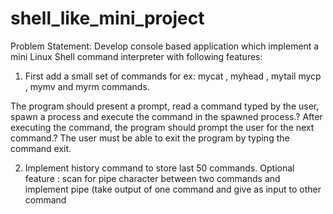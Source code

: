 # shell_like_mini_project

Problem Statement: Develop console based application which implement a mini Linux Shell command interpreter with following features:

1. First add a small set of commands for ex: mycat , myhead , mytail mycp , mymv and myrm commands.

The program should present a prompt, read a command typed by the user, spawn a process and execute the command in the spawned process.? After executing the command, the program
should prompt the user for the next command.? The user must be able to exit the program by typing the command exit.

2. Implement history command to store last 50 commands. Optional feature : scan for pipe character between two commands and implement pipe (take output of one command and give as input to other command
